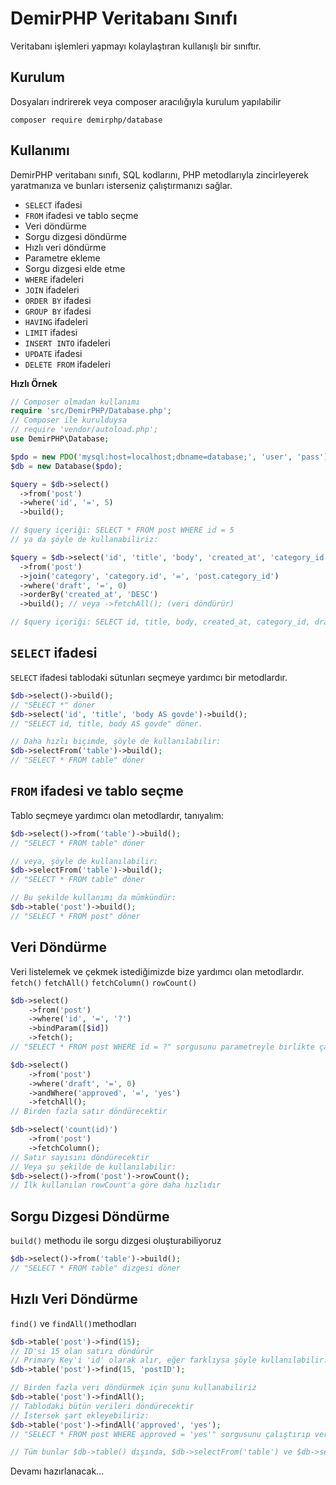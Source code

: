 # DemirPHP Veritabanı Sınıfı
Veritabanı işlemleri yapmayı kolaylaştıran kullanışlı bir sınıftır.

## Kurulum
Dosyaları indrirerek veya composer aracılığıyla kurulum yapılabilir
```
composer require demirphp/database
```

## Kullanımı
DemirPHP veritabanı sınıfı, SQL kodlarını, PHP metodlarıyla zincirleyerek yaratmanıza ve bunları isterseniz çalıştırmanızı sağlar.


* `SELECT` ifadesi
* `FROM` ifadesi ve tablo seçme
* Veri döndürme
* Sorgu dizgesi döndürme
* Hızlı veri döndürme
* Parametre ekleme
* Sorgu dizgesi elde etme
* `WHERE` ifadeleri
* `JOIN` ifadeleri
* `ORDER BY` ifadesi
* `GROUP BY` ifadesi
* `HAVING` ifadeleri
* `LIMIT` ifadesi
* `INSERT INTO` ifadeleri
* `UPDATE` ifadesi
* `DELETE FROM` ifadeleri

**Hızlı Örnek**
```php
// Composer olmadan kullanımı
require 'src/DemirPHP/Database.php';
// Composer ile kurulduysa 
// require 'vendor/autoload.php';
use DemirPHP\Database;

$pdo = new PDO('mysql:host=localhost;dbname=database;', 'user', 'pass');
$db = new Database($pdo);

$query = $db->select()
  ->from('post')
  ->where('id', '=', 5)
  ->build();

// $query içeriği: SELECT * FROM post WHERE id = 5
// ya da şöyle de kullanabiliriz:

$query = $db->select('id', 'title', 'body', 'created_at', 'category_id', 'draft')
  ->from('post')
  ->join('category', 'category.id', '=', 'post.category_id')
  ->where('draft', '=', 0)
  ->orderBy('created_at', 'DESC')
  ->build(); // veya ->fetchAll(); (veri döndürür)

// $query içeriği: SELECT id, title, body, created_at, category_id, draft FROM post INNER JOIN category ON category.id = post.category_id WHERE draft = 0 ORDER BY created_at DESC
```

## `SELECT` ifadesi
`SELECT` ifadesi tablodaki sütunları seçmeye yardımcı bir metodlardır.

```php
$db->select()->build();
// "SELECT *" döner
$db->select('id', 'title', 'body AS govde')->build();
// "SELECT id, title, body AS govde" döner.

// Daha hızlı biçimde, şöyle de kullanılabilir:
$db->selectFrom('table')->build();
// "SELECT * FROM table" döner
```

## `FROM` ifadesi ve tablo seçme
Tablo seçmeye yardımcı olan metodlardır, tanıyalım:

```php
$db->select()->from('table')->build();
// "SELECT * FROM table" döner

// veya, şöyle de kullanılabilir:
$db->selectFrom('table')->build();
// "SELECT * FROM table" döner

// Bu şekilde kullanımı da mümkündür:
$db->table('post')->build();
// "SELECT * FROM post" döner
```

## Veri Döndürme
Veri listelemek ve çekmek istediğimizde bize yardımcı olan metodlardır.
`fetch()` `fetchAll()` `fetchColumn()` `rowCount()`

```php
$db->select()
	->from('post')
	->where('id', '=', '?')
	->bindParam([$id])
	->fetch();
// "SELECT * FROM post WHERE id = ?" sorgusunu parametreyle birlikte çalıştıracaktır

$db->select()
	->from('post')
	->where('draft', '=', 0)
	->andWhere('approved', '=', 'yes')
	->fetchAll();
// Birden fazla satır döndürecektir

$db->select('count(id)')
	->from('post')
	->fetchColumn();
// Satır sayısını döndürecektir
// Veya şu şekilde de kullanılabilir:
$db->select()->from('post')->rowCount();
// İlk kullanılan rowCount'a göre daha hızlıdır
```

## Sorgu Dizgesi Döndürme
`build()` methodu ile sorgu dizgesi oluşturabiliyoruz
```php
$db->select()->from('table')->build();
// "SELECT * FROM table" dizgesi döner
```

## Hızlı Veri Döndürme
`find()` ve `findAll()`methodları 
```php
$db->table('post')->find(15);
// ID'si 15 olan satırı döndürür
// Primary Key'i 'id' olarak alır, eğer farklıysa şöyle kullanılabilir:
$db->table('post')->find(15, 'postID');

// Birden fazla veri döndürmek için şunu kullanabiliriz
$db->table('post')->findAll();
// Tablodaki bütün verileri döndürecektir
// İstersek şart ekleyebiliriz:
$db->table('post')->findAll('approved', 'yes');
// "SELECT * FROM post WHERE approved = 'yes'" sorgusunu çalıştırıp veri döndürecektir

// Tüm bunlar $db->table() dışında, $db->selectFrom('table') ve $db->select()->from('table') ile de kullanılabilir.
```

Devamı hazırlanacak...
